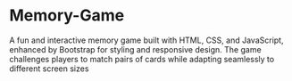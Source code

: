 # Memory-Game
A fun and interactive memory game built with HTML, CSS, and JavaScript, enhanced by Bootstrap for styling and responsive design. The game challenges players to match pairs of cards while adapting seamlessly to different screen sizes

